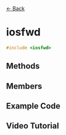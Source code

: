 [<- Back](../README.md)

# iosfwd

```cpp
#include <iosfwd>
```

## Methods

## Members

## Example Code

## Video Tutorial